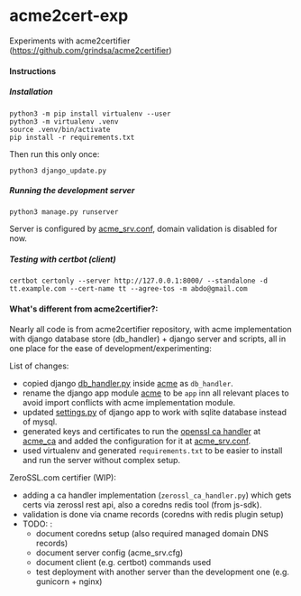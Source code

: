 # acme2cert-exp
Experiments with acme2certifier (https://github.com/grindsa/acme2certifier)

#### Instructions

##### Installation

```
python3 -m pip install virtualenv --user
python3 -m virtualenv .venv
source .venv/bin/activate
pip install -r requirements.txt
```

Then run this only once:

```
python3 django_update.py
```

##### Running the development server

```
python3 manage.py runserver
```

Server is configured by [acme_srv.conf](/acme/acme_srv.cfg), domain validation is disabled for now.

##### Testing with certbot (client)

```
certbot certonly --server http://127.0.0.1:8000/ --standalone -d tt.example.com --cert-name tt --agree-tos -m abdo@gmail.com
```


#### What's different from acme2certifier?:

Nearly all code is from acme2certifier repository, with acme implementation with django database store (db_handler)  + django server and scripts, all in one place for the ease of development/experimenting:

List of changes:

* copied django [db_handler.py](https://github.com/grindsa/acme2certifier/blob/master/examples/db_handler/django_handler.py) inside [acme](/acme) as `db_handler`.
* rename the django app module [acme](https://github.com/grindsa/acme2certifier/tree/master/examples/django/acme) to be `app` inn all relevant places to avoid import conflicts with acme implementation module.
* updated [settings.py](/acme2certifier/settings.py) of django app to work with sqlite database instead of mysql.
* generated keys and certificates to run the [openssl ca handler](https://github.com/grindsa/acme2certifier/blob/master/docs/openssl.md) at [acme_ca](/acme_ca) and added the configuration for it at [acme_srv.conf](/acme/acme_srv.cfg#L20).
* used virtualenv and generated `requirements.txt` to be easier to install and run the server without complex setup.

ZeroSSL.com certifier (WIP):

* adding a ca handler implementation (`zerossl_ca_handler.py`) which gets certs via zerossl rest api, also a coredns redis tool (from js-sdk).
* validation is done via cname records (coredns with redis plugin setup)
* TODO: :
  * document coredns setup (also required managed domain DNS records)
  * document server config (acme_srv.cfg)
  * document client (e.g. certbot) commands used
  * test deployment with another server than the development one (e.g. gunicorn + nginx)
